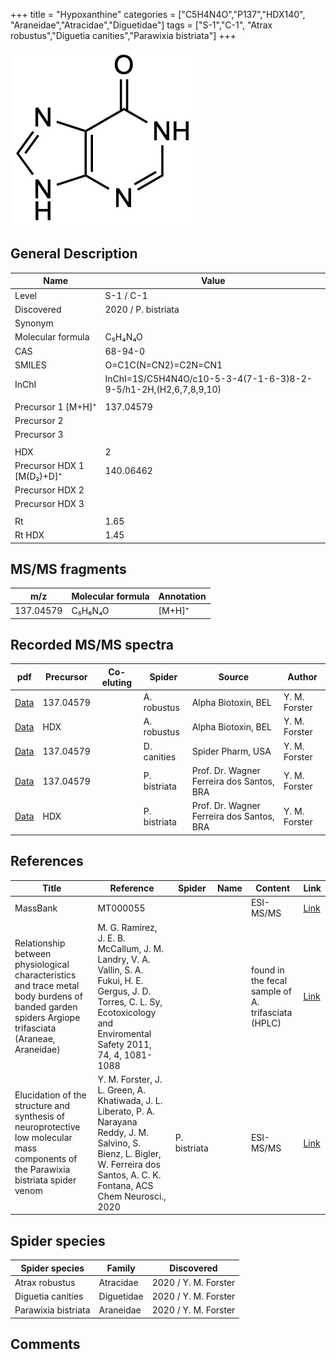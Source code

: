 +++
title = "Hypoxanthine"
categories = ["C5H4N4O","P137","HDX140",
"Araneidae","Atracidae","Diguetidae"]
tags = ["S-1","C-1",
"Atrax robustus","Diguetia canities","Parawixia bistriata"]
+++

![](/img/Hypoxanthine.png)

## General Description

| Name                      | Value                                                       |
|---------------------------|-------------------------------------------------------------|
| Level                     | S-1 / C-1                                                 |
| Discovered                | 2020 / P. bistriata                                         |
| Synonym                   |                                                             |
| Molecular formula         | C₅H₄N₄O                                                     |
| CAS                       | 68-94-0                                                     |
| SMILES | O=C1C(N=CN2)=C2N=CN1  |
| InChI  | InChI=1S/C5H4N4O/c10-5-3-4(7-1-6-3)8-2-9-5/h1-2H,(H2,6,7,8,9,10)  |
|                           |                                                             |
| Precursor 1 [M+H]⁺        | 137.04579                                                   |
| Precursor 2               |                                                             |
| Precursor 3               |                                                             |
|                           |                                                             |
| HDX                       | 2                                                           |
| Precursor HDX 1 [M(D₂)+D]⁺ | 140.06462                                                   |
| Precursor HDX 2           |                                                             |
| Precursor HDX 3           |                                                             |
|                           |                                                             |
| Rt                        | 1.65                                                            |
| Rt HDX                    | 1.45                                                            |

## MS/MS fragments

| m/z       | Molecular formula | Annotation |
|-----------|-------------------|------------|
| 137.04579 | C₅H₆N₄O           | [M+H]⁺     |

## Recorded MS/MS spectra

| pdf | Precursor | Co-eluting | Spider | Source | Author |
|-----|-----------|------------|--------|--------|--------|
| [Data](/pdf/A-robustus/137_Hypoxanthine_Ar.pdf) | 137.04579 |            | A. robustus | Alpha Biotoxin, BEL | Y. M. Forster |
| [Data](/pdf/A-robustus/137_Hypoxanthine_Ar_HDX.pdf) | HDX |            | A. robustus | Alpha Biotoxin, BEL | Y. M. Forster |
| [Data](/pdf/D-canities/137_Hypoxanthine_Dc.pdf) | 137.04579 |           | D. canities | Spider Pharm, USA | Y. M. Forster |
| [Data](/pdf/P-bistriata/137_Hypoxanthine_Pb.pdf) | 137.04579 |           | P. bistriata | Prof. Dr. Wagner Ferreira dos Santos, BRA | Y. M. Forster |
| [Data](/pdf/P-bistriata/137_Hypoxanthine_Pb_HDX.pdf) | HDX |           | P. bistriata | Prof. Dr. Wagner Ferreira dos Santos, BRA | Y. M. Forster |

## References

| Title                                                                                                                                             | Reference                                                                                                                                                                     | Spider | Name | Content                                            | Link                                                 |
|---------------------------------------------------------------------------------------------------------------------------------------------------|-------------------------------------------------------------------------------------------------------------------------------------------------------------------------------|--------|------|----------------------------------------------------|------------------------------------------------------|
| MassBank                                                                                                                                          | MT000055                                                                                                                                                                      |        |      | ESI-MS/MS                                          | [Link](http://www.massbank.jp/RecordDisplay.jsp?id=MT000055) |
| Relationship between physiological characteristics and trace metal body burdens of banded garden spiders Argiope trifasciata (Araneae, Araneidae) | M. G. Ramirez, J. E. B. McCallum, J. M. Landry, V. A. Vallin, S. A. Fukui, H. E. Gergus, J. D. Torres, C. L. Sy, Ecotoxicology and Enviromental Safety 2011, 74, 4, 1081-1088 |        |      | found in the fecal sample of A. trifasciata (HPLC) | [Link](https://doi.org/10.1016/j.ecoenv.2011.02.003)         |
| Elucidation of the structure and synthesis of neuroprotective low molecular mass components of the Parawixia bistriata spider venom      | Y. M. Forster, J. L. Green, A. Khatiwada, J. L. Liberato, P. A. Narayana Reddy, J. M. Salvino, S. Bienz, L. Bigler, W. Ferreira dos Santos, A. C. K. Fontana, ACS Chem Neurosci., 2020          | P. bistriata       |      | ESI-MS/MS        | [Link](https://pubs.acs.org/doi/10.1021/acschemneuro.0c00007)     |

## Spider species

| Spider species      | Family     | Discovered           |
|---------------------|------------|----------------------|
| Atrax robustus      | Atracidae  | 2020 / Y. M. Forster |
| Diguetia canities   | Diguetidae | 2020 / Y. M. Forster |
| Parawixia bistriata | Araneidae  | 2020 / Y. M. Forster |

## Comments